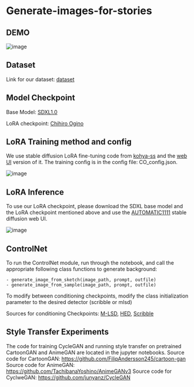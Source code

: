 # Generate-images-for-stories

## DEMO
![image](https://github.com/zehuiwu/Generate-images-for-stories/assets/35386051/7cbebb17-ce01-4148-84ae-50763bfca9a1)

## Dataset
Link for our dataset: [dataset](https://drive.google.com/drive/folders/1hjxs5-X9-ES40j6gF1VVLcAw1ROuN2nX?usp=sharing)

## Model Checkpoint
Base Model: [SDXL1.0](https://huggingface.co/stabilityai/stable-diffusion-xl-base-1.0)

LoRA checkpoint: [Chihiro Ogino](https://drive.google.com/file/d/1ZBYxd7YFpYxGkUj3yB6Mj-HHX8KO3XWq/view?usp=drive_link)

## LoRA Training method and config
We use stable diffusion LoRA fine-tuning code from [kohya-ss](https://github.com/kohya-ss/sd-scripts) and the [web UI](https://github.com/bmaltais/kohya_ss) version of it. The training config is in the config file: CO_config.json.

![image](https://github.com/zehuiwu/Generate-images-for-stories/assets/35386051/e0f4b266-e302-4743-a204-a3732a83959b)

## LoRA Inference
To use our LoRA checkpoint, please download the SDXL base model and the LoRA checkpoint mentioned above and use the [AUTOMATIC1111](https://github.com/AUTOMATIC1111/stable-diffusion-webui) stable diffusion web UI. 

![image](https://github.com/zehuiwu/Generate-images-for-stories/assets/35386051/548783e0-122a-48b7-a5f5-79895b46e511)

## ControlNet

To run the ControlNet module, run through the notebook, and call the appropriate following class functions to generate background:

    - generate_image_from_sketch(image_path, prompt, outfile)  
    - generate_image_from_sample(image_path, prompt, outfile)

To modify between conditioning checkpoints, modify the class initialization parameter to the desired detector (scribble or mlsd)

Sources for conditioning Checkpoints: 
[M-LSD](https://huggingface.co/lllyasviel/sd-controlnet-mlsd), 
[HED](https://huggingface.co/lllyasviel/sd-controlnet-hed), 
[Scribble](https://huggingface.co/lllyasviel/sd-controlnet-scribble)

## Style Transfer Experiments
The code for training CycleGAN and running style transfer on pretrained CartoonGAN and AnimeGAN are located in the jupyter notebooks.
Source code for CartoonGAN:
https://github.com/FilipAndersson245/cartoon-gan
Source code for AnimeGAN:
https://github.com/TachibanaYoshino/AnimeGANv3
Source code for CyclweGAN:
https://github.com/junyanz/CycleGAN

